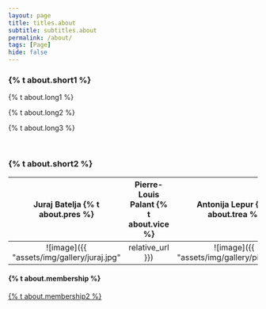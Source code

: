 ```yaml
---
layout: page
title: titles.about
subtitle: subtitles.about
permalink: /about/
tags: [Page]
hide: false
---
```


<h3>{% t about.short1 %}</h3>

<div>
    <p>
        {% t about.long1 %} 
    </p> 
    <p>
        {% t about.long2 %} 
    </p>   
    <p>
        {% t about.long3 %}
    </p>
</div>

<br>

<h3> {% t about.short2 %} </h3>

Juraj Batelja {% t about.pres %} | Pierre-Louis Palant {% t about.vice %} | Antonija Lepur {% t about.trea %} |
:-------------------------:|:-------------------------:|:------------------------------------------------------:
![image]({{ "assets/img/gallery/juraj.jpg" | relative_url }}) | ![image]({{ "assets/img/gallery/pierre.jpg" | relative_url }})|![image]({{ "assets/img/gallery/antonija.jpg" | relative_url }})|


<h4>{% t about.membership %}</h4>

<a class="clear" aria-label="membership" title="membership" href="/membership/">
    {% t about.membership2 %}                    
</a>